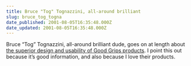 ```yaml
---
title: Bruce "Tog" Tognazzini, all-around brilliant
slug: bruce_tog_togna
date_published: 2001-08-05T16:35:48.000Z
date_updated: 2001-08-05T16:35:48.000Z
---
```


Bruce “Tog” Tognazzini, all-around brilliant dude, goes on at length about [the superior design and usability of Good Grips products](http://www.asktog.com/columns/048GoodGrips.html). I point this out because it’s good information, and also because I love their products.
